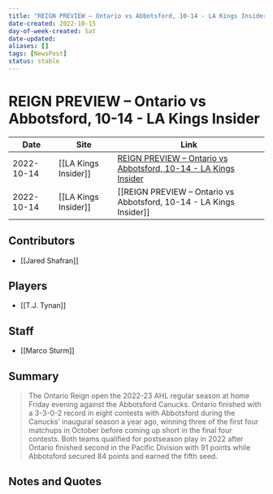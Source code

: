 ```yaml
---
title: "REIGN PREVIEW – Ontario vs Abbotsford, 10-14 - LA Kings Insider"
date-created: 2022-10-15
day-of-week-created: Sat
date-updated: 
aliases: []
tags: [NewsPost]
status: stable
---
```


# REIGN PREVIEW – Ontario vs Abbotsford, 10-14 - LA Kings Insider

Date | Site | Link
---|---|---
2022-10-14 | [[LA Kings Insider]] | [REIGN PREVIEW – Ontario vs Abbotsford, 10-14 - LA Kings Insider](https://lakingsinsider.com/2022/10/14/reign-preview-ontario-vs-abbotsford-10-14/)
2022-10-14 | [[LA Kings Insider]] | [[REIGN PREVIEW – Ontario vs Abbotsford, 10-14 - LA Kings Insider]]


## Contributors
- [[Jared Shafran]]


## Players
- [[T.J. Tynan]]


## Staff
- [[Marco Sturm]]


## Summary
> The Ontario Reign open the 2022-23 AHL regular season at home Friday evening against the Abbotsford Canucks. Ontario finished with a 3-3-0-2 record in eight contests with Abbotsford during the Canucks’ inaugural season a year ago, winning three of the first four matchups in October before coming up short in the final four contests. Both teams qualified for postseason play in 2022 after Ontario finished second in the Pacific Division with 91 points while Abbotsford secured 84 points and earned the fifth seed.




## Notes and Quotes
> 

